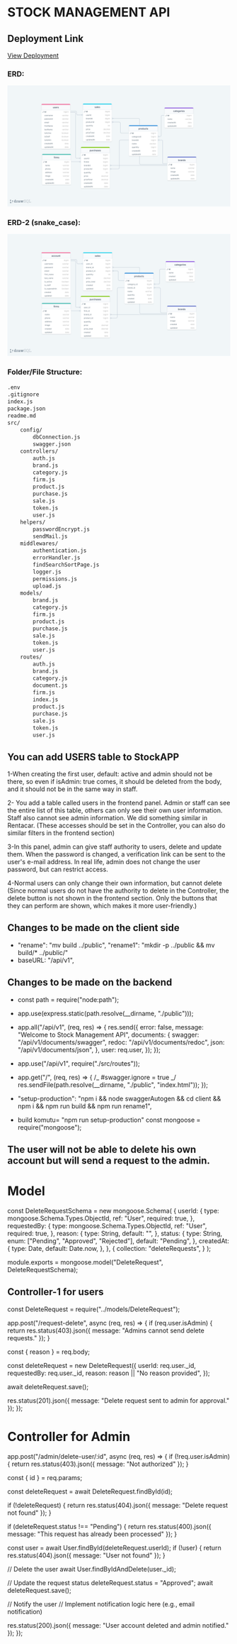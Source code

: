 # STOCK MANAGEMENT API

## Deployment Link

[View Deployment](https://your-app.onrender.com)

### ERD:

![ERD](./erdStockAPI.png)

### ERD-2 (snake_case):

![ERD](./erdStockAPI2.png)

### Folder/File Structure:

    .env
    .gitignore
    index.js
    package.json
    readme.md
    src/
        config/
            dbConnection.js
            swagger.json
        controllers/
            auth.js
            brand.js
            category.js
            firm.js
            product.js
            purchase.js
            sale.js
            token.js
            user.js
        helpers/
            passwordEncrypt.js
            sendMail.js
        middlewares/
            authentication.js
            errorHandler.js
            findSearchSortPage.js
            logger.js
            permissions.js
            upload.js
        models/
            brand.js
            category.js
            firm.js
            product.js
            purchase.js
            sale.js
            token.js
            user.js
        routes/
            auth.js
            brand.js
            category.js
            document.js
            firm.js
            index.js
            product.js
            purchase.js
            sale.js
            token.js
            user.js

## You can add USERS table to StockAPP

1-When creating the first user, default: active and admin should not be there, so even if isAdmin: true comes, it should be deleted from the body, and it should not be in the same way in staff.

2- You add a table called users in the frontend panel. Admin or staff can see the entire list of this table, others can only see their own user information. Staff also cannot see admin information. We did something similar in Rentacar. (These accesses should be set in the Controller, you can also do similar filters in the frontend section)

3-In this panel, admin can give staff authority to users, delete and update them. When the password is changed, a verification link can be sent to the user's e-mail address. In real life, admin does not change the user password, but can restrict access.

4-Normal users can only change their own information, but cannot delete (Since normal users do not have the authority to delete in the Controller, the delete button is not shown in the frontend section. Only the buttons that they can perform are shown, which makes it more user-friendly.)

## Changes to be made on the client side

- "rename": "mv build ../public",
  "rename1": "mkdir -p ../public && mv build/\* ../public/"
- baseURL: "/api/v1",

## Changes to be made on the backend

- const path = require("node:path");
- app.use(express.static(path.resolve(\_\_dirname, "./public")));
- app.all("/api/v1", (req, res) => {
  res.send({
  error: false,
  message: "Welcome to Stock Management API",
  documents: {
  swagger: "/api/v1/documents/swagger",
  redoc: "/api/v1/documents/redoc",
  json: "/api/v1/documents/json",
  },
  user: req.user,
  });
  });
- app.use("/api/v1", require("./src/routes"));
- app.get("/", (req, res) => {
  /_
  #swagger.ignore = true
  _/
  res.sendFile(path.resolve(\_\_dirname, "./public", "index.html"));
  });

- "setup-production": "npm i && node swaggerAutogen && cd client && npm i && npm run build && npm run rename1",
- build komutu= "npm run setup-production"
  const mongoose = require("mongoose");

## The user will not be able to delete his own account but will send a request to the admin.

# Model

const DeleteRequestSchema = new mongoose.Schema(
{
userId: {
type: mongoose.Schema.Types.ObjectId,
ref: "User",
required: true,
},
requestedBy: {
type: mongoose.Schema.Types.ObjectId,
ref: "User",
required: true,
},
reason: {
type: String,
default: "",
},
status: {
type: String,
enum: ["Pending", "Approved", "Rejected"],
default: "Pending",
},
createdAt: {
type: Date,
default: Date.now,
},
},
{
collection: "deleteRequests",
}
);

module.exports = mongoose.model("DeleteRequest", DeleteRequestSchema);

## Controller-1 for users

const DeleteRequest = require("../models/DeleteRequest");

app.post("/request-delete", async (req, res) => {
if (req.user.isAdmin) {
return res.status(403).json({ message: "Admins cannot send delete requests." });
}

const { reason } = req.body;

const deleteRequest = new DeleteRequest({
userId: req.user.\_id,
requestedBy: req.user.\_id,
reason: reason || "No reason provided",
});

await deleteRequest.save();

res.status(201).json({ message: "Delete request sent to admin for approval." });
});

# Controller for Admin

app.post("/admin/delete-user/:id", async (req, res) => {
if (!req.user.isAdmin) {
return res.status(403).json({ message: "Not authorized" });
}

const { id } = req.params;

const deleteRequest = await DeleteRequest.findById(id);

if (!deleteRequest) {
return res.status(404).json({ message: "Delete request not found" });
}

if (deleteRequest.status !== "Pending") {
return res.status(400).json({ message: "This request has already been processed" });
}

const user = await User.findById(deleteRequest.userId);
if (!user) {
return res.status(404).json({ message: "User not found" });
}

// Delete the user
await User.findByIdAndDelete(user.\_id);

// Update the request status
deleteRequest.status = "Approved";
await deleteRequest.save();

// Notify the user
// Implement notification logic here (e.g., email notification)

res.status(200).json({ message: "User account deleted and admin notified." });
});
